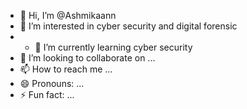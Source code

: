 - 👋 Hi, I’m @Ashmikaann
- 👀 I’m interested in cyber security and digital forensic
- - 🌱 I’m currently learning cyber security
- 💞️ I’m looking to collaborate on ...
- 📫 How to reach me ...
- 😄 Pronouns: ...
- ⚡ Fun fact: ...

<!---
Ashmikaann/Ashmikaann is a ✨ special ✨ repository because its `README.md` (this file) appears on your GitHub profile.
You can click the Preview link to take a look at your changes.
--->
